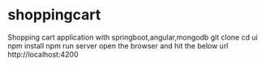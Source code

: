 # shoppingcart
Shopping cart application with springboot,angular,mongodb
git clone 
cd ui
npm install
npm run server
open the browser and hit the below url http://localhost:4200
